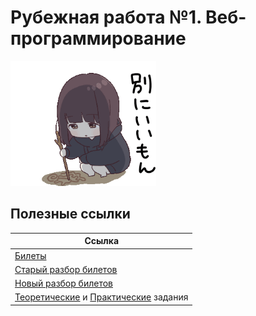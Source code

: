 # Рубежная работа №1. Веб-программирование

<img alt="writing anime girl" src="https://github.com/maxbarsukov/itmo/blob/master/.docs/writing.gif" height="200">

## Полезные ссылки

| Ссылка |
| --- |
| [Билеты](https://docs.google.com/document/d/1EBdskbN0v1942zgW2qu_datoyJ0yoVxBx69D4sPemyk/edit) |
| [Старый разбор билетов](https://invited-digit-866.notion.site/2022-53c853d396364002b29a1331dfc78bba) |
| [Новый разбор билетов](https://docs.google.com/document/d/1c-9ci-rwhO1EB7cTknReMxZEzvrdazObXMiVpq9Ov3o/edit) |
| [Теоретические](https://github.com/AppLoidx/Web-Development-Cheats/blob/master/itmo-university/module%20tests/ModuleTest1Questions.md) и [Практические](https://github.com/AppLoidx/Web-Development-Cheats/blob/master/itmo-university/module%20tests/ModuleTest1.md) задания |
